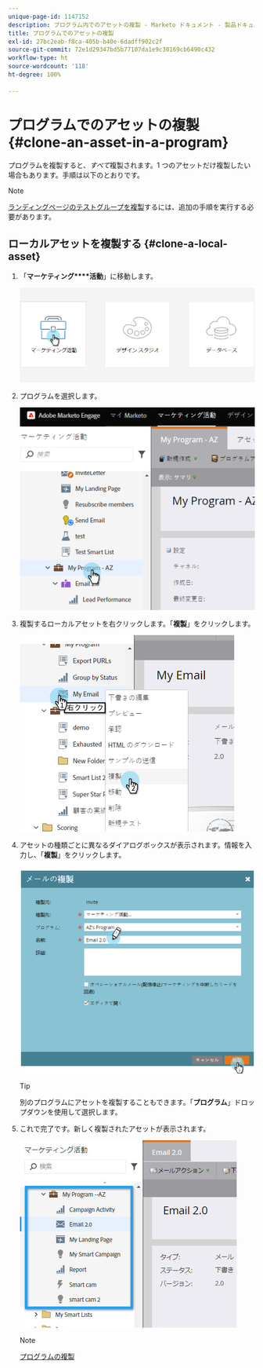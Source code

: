 ```yaml
---
unique-page-id: 1147152
description: プログラム内でのアセットの複製 - Marketo ドキュメント - 製品ドキュメント
title: プログラムでのアセットの複製
exl-id: 27bc2eab-f8ca-405b-b40e-6dadff902c2f
source-git-commit: 72e1d29347bd5b77107da1e9c30169cb6490c432
workflow-type: ht
source-wordcount: '118'
ht-degree: 100%

---
```


# プログラムでのアセットの複製 {#clone-an-asset-in-a-program}

プログラムを複製すると、_すべて_&#x200B;複製されます。1 つのアセットだけ複製したい場合もあります。手順は以下のとおりです。

>[!NOTE]
>
>[ランディングページのテストグループを複製](/help/marketo/product-docs/demand-generation/landing-pages/landing-page-actions/cloning-a-landing-page-test-group.md)するには、追加の手順を実行する必要があります。

## ローカルアセットを複製する {#clone-a-local-asset}

1. 「**マーケティング****活動**」に移動します。

   ![](assets/login-marketing-activities.png)

1. プログラムを選択します。

   ![](assets/image2014-9-23-15-3a56-3a12.png)

1. 複製するローカルアセットを右クリックします。「**複製**」をクリックします。

   ![](assets/image2014-9-23-15-3a56-3a25.png)

1. アセットの種類ごとに異なるダイアログボックスが表示されます。情報を入力し、「**複製**」をクリックします。

   ![](assets/image2014-9-23-15-3a56-3a34.png)

   >[!TIP]
   >
   >別のプログラムにアセットを複製することもできます。「**プログラム**」ドロップダウンを使用して選択します。

1. これで完了です。新しく複製されたアセットが表示されます。

   ![](assets/report.jpg)

   >[!NOTE]
   >
   >[プログラムの複製](/help/marketo/product-docs/core-marketo-concepts/programs/working-with-programs/clone-a-program.md)
